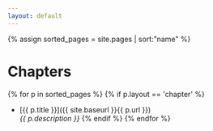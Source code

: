 ```yaml
---
layout: default
---
```


{% assign sorted_pages = site.pages | sort:"name" %}

# Chapters

{% for p in sorted_pages %}
    {% if p.layout == 'chapter' %}
- [{{ p.title }}]({{ site.baseurl }}{{ p.url }})<br>
    <em>{{ p.description }}</em>
    {% endif %}
{% endfor %}
